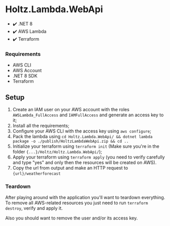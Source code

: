 # Holtz.Lambda.WebApi

- :heavy_check_mark: .NET 8
- :heavy_check_mark: AWS Lambda
- :heavy_check_mark: Terraform

### Requirements

- AWS CLI
- AWS Account
- .NET 8 SDK
- Terraform

## Setup

1. Create an IAM user on your AWS account with the roles `AWSLambda_FullAccess` and `IAMFullAccess` and generate an access key to it;
2. Install all the requirements;
3. Configure your AWS CLI with the access key using `aws configure`;
4. Pack the lambda using `cd Holtz.Lambda.WebApi/ && dotnet lambda package -o ./publish/HoltzLambdaWebApi.zip && cd ..`
5. Initialize your terraform using `terraform init` (Make sure you're in the folder `{...}/Holtz/Holtz.Lambda.WebApi/`);
6. Apply your terraform using `terraform apply` (you need to verify carefully and type "yes" and only then the resources will be created on AWS).
7. Copy the url from output and make an HTTP request to `{url}/weatherforecast`

### Teardown

After playing around with the application you'll want to teardown everything. To remove all AWS-related resources you just need to run `terraform destroy`, verify and apply it.

Also you should want to remove the user and/or its access key.
